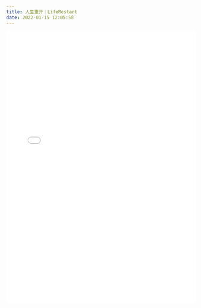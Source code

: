 ```yaml
---
title: 人生重开｜LifeRestart
date: 2022-01-15 12:05:58
---
```


<script>
function changeFrameHeight(){
var ifm=document.getElementById("mainiframe");
ifm.height=document.documentElement.clientHeight-56;
}
window.onresize=function(){changeFrameHeight();}
$(function(){changeFrameHeight();});
</script>
<iframe id="mainiframe" frameborder="0" width="100%" height="720" src="/List/Life/public/index.html" scrolling="auto"></iframe>
